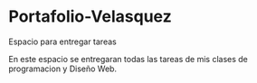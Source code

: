 # Portafolio-Velasquez
Espacio para entregar tareas


En este espacio se entregaran todas las tareas de mis clases de programacion 
y Diseño Web.
